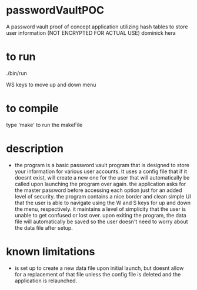 # passwordVaultPOC
A password vault proof of concept application utilizing hash tables to store user information (NOT ENCRYPTED FOR ACTUAL USE)
dominick hera

to run
=

./bin/run

WS keys to move up and down menu

to compile
=

type 'make' to run the makeFile

description
=
- the program is a basic password vault program that is designed to store your information for various user accounts. It uses a config file that if it doesnt exist, will create a new one for the user that will automatically be called upon launching the program over again. the application asks for the master password before accessing each option just for an added level of security. the program contains a nice border and clean simple UI that the user is able to navigate using the W and S keys for up and down the menu, respectively. it maintains a level of simplicity that the user is unable to get confused or lost over. upon exiting the program, the data file will automatically be saved so the user doesn't need to worry about the data file after setup.

known limitations
=
- is set up to create a new data file upon initial launch, but doesnt allow for a replacement of that file unless the config file is deleted and the application is relaunched.
